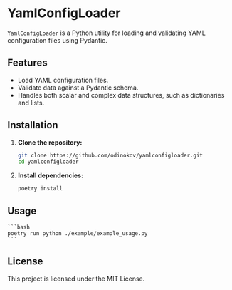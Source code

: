 # YamlConfigLoader

`YamlConfigLoader` is a Python utility for loading and validating YAML configuration files using Pydantic.

## Features

- Load YAML configuration files.
- Validate data against a Pydantic schema.
- Handles both scalar and complex data structures, such as dictionaries and lists.

## Installation

1. **Clone the repository:**

    ```bash
    git clone https://github.com/odinokov/yamlconfigloader.git
    cd yamlconfigloader
    ```

2. **Install dependencies:**

    ```bash
    poetry install
    ```

## Usage

    ```bash
    poetry run python ./example/example_usage.py
    ```

## License

This project is licensed under the MIT License.
